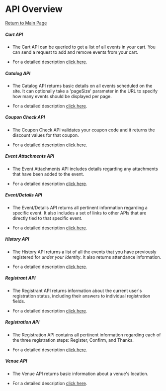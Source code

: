 # API Overview

[Return to Main Page](../README.md)

##### Cart API

+ The Cart API can be queried to get a list of all events in your cart. You can  send a request to add and remove events from your cart.

+ For a detailed description [click here](cart/README.md).

##### Catalog API

+ The Catalog API returns basic details on all events scheduled on the site. It can optionally take a 'pageSize' parameter in the URL to specify how many events should be displayed per page.

+ For a detailed description [click here](catalog/README.md).

##### Coupon Check API

+ The Coupon Check API validates your coupon code and it returns the discount values for that coupon.

+ For a detailed description [click here](coupon_check/README.md).

##### Event Attachments API

+ The Event Attachments API includes details regarding any attachments that have been added to the event.

+ For a detailed description [click here](event_attachments/README.md).

##### Event/Details API

+ The Event/Details API returns all pertinent information regarding a specific event. It also includes a set of links to other APIs that are directly tied to that specific event.

+ For a detailed description [click here](event_details/README.md).

##### History API

+ The History API returns a list of all the events that you have previously registered for _under your identity_. It also returns attendance information.

+ For a detailed description [click here](event_details/README.md).

##### Registrant API

+ The Registrant API returns information about the current user's registration status, including their answers to individual registration fields.

+ For a detailed description [click here](registrant/README.md).

##### Registration API

+ The Registration API contains all pertinent information regarding each of the three registration steps: Register, Confirm, and Thanks.

+ For a detailed description [click here](registration/README.md).

##### Venue API

+ The Venue API returns basic information about a venue's location.

+ For a detailed description [click here](venue/README.md).
